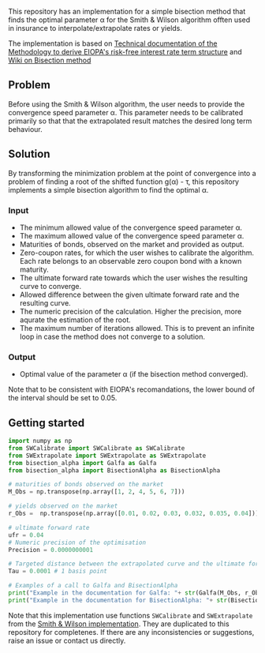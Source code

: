 This repository has an implementation for a simple bisection method that finds the optimal parameter α for the Smith & Wilson algorithm offten used in insurance to interpolate/extrapolate rates or yields.

The implementation is based on [Technical documentation of the Methodology to derive EIOPA's risk-free interest rate term structure](https://www.eiopa.europa.eu/sites/default/files/risk_free_interest_rate/12092019-technical_documentation.pdf) and [Wiki on Bisection method](https://en.wikipedia.org/wiki/Bisection_method)

## Problem
Before using the Smith & Wilson algorithm, the user needs to provide the convergence speed parameter α. This parameter needs to be calibrated primarily so that that the extrapolated result matches the desired long term behaviour.

## Solution
By transforming the minimization problem at the point of convergence into a problem of finding a root of the shifted function g(α) - τ, this repository implements a simple bisection algorithm to find the optimal α.

### Input
 - The minimum allowed value of the convergence speed parameter α.
 - The maximum allowed value of the convergence speed parameter α.
 - Maturities of bonds, observed on the market and provided as output.
 - Zero-coupon rates, for which the user wishes to calibrate the algorithm. Each rate belongs to an observable zero coupon bond with a known maturity. 
 - The ultimate forward rate towards which the user wishes the resulting curve to converge.
 - Allowed difference between the given ultimate forward rate and the resulting curve. 
 - The numeric precision of the calculation. Higher the precision, more aqurate the estimation of the root.
 - The maximum number of iterations allowed. This is to prevent an infinite loop in case the method does not converge to a solution.        
 
### Output
  - Optimal value of the parameter α (if the bisection method converged).
 
 Note that to be consistent with EIOPA's recomandations, the lower bound of the interval should be set to 0.05. 
 
## Getting started
```python
import numpy as np
from SWCalibrate import SWCalibrate as SWCalibrate
from SWExtrapolate import SWExtrapolate as SWExtrapolate
from bisection_alpha import Galfa as Galfa
from bisection_alpha import BisectionAlpha as BisectionAlpha

# maturities of bonds observed on the market
M_Obs = np.transpose(np.array([1, 2, 4, 5, 6, 7]))

# yields observed on the market
r_Obs =  np.transpose(np.array([0.01, 0.02, 0.03, 0.032, 0.035, 0.04]))

# ultimate forward rate
ufr = 0.04
# Numeric precision of the optimisation
Precision = 0.0000000001

# Targeted distance between the extrapolated curve and the ultimate forward rate at the convergence point
Tau = 0.0001 # 1 basis point

# Examples of a call to Galfa and BisectionAlpha
print("Example in the documentation for Galfa: "+ str(Galfa(M_Obs, r_Obs, ufr, 0.15, Tau)))
print("Example in the documentation for BisectionAlpha: "+ str(BisectionAlpha(0.05, 0.5, M_Obs, r_Obs, ufr, Tau, Precision, 1000)))
```
Note that this implementation use functions `SWCalibrate` and `SWExtrapolate` from the [Smith & Wilson implementation](https://github.com/qnity/insurance_python/tree/main/smith%26wilson). They are duplicated to this repository for completenes. If there are any inconsistencies or suggestions, raise an issue or contact us directly.

